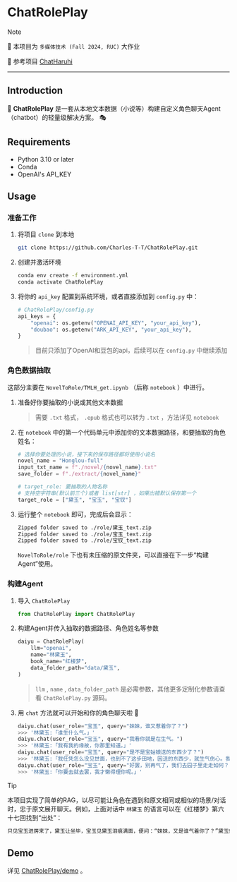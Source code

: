 # ChatRolePlay


> [!NOTE]
>
> :open_book: 本项目为 `多媒体技术 (Fall 2024, RUC)` 大作业
>
> :link: 参考项目 [ChatHaruhi](https://github.com/LC1332/Chat-Haruhi-Suzumiya) 
>

---

## Introduction

:dolls: **ChatRolePlay** 是一套从本地文本数据（小说等）构建自定义角色聊天Agent（chatbot）的轻量级解决方案。 :performing_arts: ​

## Requirements

- Python 3.10 or later
- Conda
- OpenAI's API_KEY

## Usage

### 准备工作

1. 将项目 `clone` 到本地

   ```bash
   git clone https://github.com/Charles-T-T/ChatRolePlay.git
   ```

2. 创建并激活环境

   ```bash
   conda env create -f environment.yml
   conda activate ChatRolePlay
   ```

3. 将你的 `api_key` 配置到系统环境，或者直接添加到 `config.py` 中：

   ```python
   # ChatRolePlay/config.py
   api_keys = {
       "openai": os.getenv("OPENAI_API_KEY", "your_api_key"),
       "doubao": os.getenv("ARK_API_KEY", "your_api_key"),
   }
   ```
   
   > 目前只添加了OpenAI和豆包的api，后续可以在 `config.py` 中继续添加

### 角色数据抽取

这部分主要在 `NovelToRole/TMLH_get.ipynb` （后称 `notebook` ）中进行。

1. 准备好你要抽取的小说或其他文本数据

   > 需要 `.txt` 格式， `.epub` 格式也可以转为 `.txt` ，方法详见 `notebook` 

2. 在 `notebook` 中的第一个代码单元中添加你的文本数据路径，和要抽取的角色姓名：

   ```python
   # 选择你要处理的小说，接下来的保存路径都将使用小说名
   novel_name = "Honglou-full"
   input_txt_name = f"./novel/{novel_name}.txt"
   save_folder = f"./extract/{novel_name}"
   
   # target_role: 要抽取的人物名称
   # 支持空字符串(默认前三个)或者 list[str] ，如果出错默认保存第一个
   target_role = ["黛玉", "宝玉", "宝钗"]
   ```

3. 运行整个 `notebook` 即可，完成后会显示：

   ```bash
   Zipped folder saved to ./role/黛玉_text.zip
   Zipped folder saved to ./role/宝玉_text.zip
   Zipped folder saved to ./role/宝钗_text.zip
   ```

   `NovelToRole/role` 下也有未压缩的原文件夹，可以直接在下一步“构建Agent”使用。

### 构建Agent

1. 导入 `ChatRolePlay` 

   ```python
   from ChatRolePlay import ChatRolePlay
   ```

2. 构建Agent并传入抽取的数据路径、角色姓名等参数

   ```python
   daiyu = ChatRolePlay(
       llm="openai",
       name="林黛玉",
       book_name="红楼梦",
       data_folder_path="data/黛玉",
   )
   ```

   > `llm` , `name` , `data_folder_path` 是必需参数，其他更多定制化参数请查看 `ChatRolePlay.py` 源码。

3. 用 `chat` 方法就可以开始和你的角色聊天啦 :speech_balloon: ​

   ```python
   daiyu.chat(user_role="宝玉", query="妹妹，谁又惹着你了？")
   >>> '林黛玉:「谁生什么气。」'
   daiyu.chat(user_role="宝玉", query="我看你就是在生气。")
   >>> '林黛玉:「我有我的缘故，你那里知道。」'
   daiyu.chat(user_role="宝玉", query="是不是宝姑娘送的东西少了？")
   >>> '林黛玉:「我任凭怎么没见世面，也到不了这步田地，因送的东西少，就生气伤心。我又不是两三岁的小孩子，你也忒把人看得小气了。」'
   daiyu.chat(user_role="宝玉", query="好罢，别再气了，我们去园子里走走如何？")
   >>> '林黛玉:「你要去就去罢，我才懒得理你呢。」'
   ```
   
> [!TIP]
>
> 本项目实现了简单的RAG，以尽可能让角色在遇到和原文相同或相似的场景/对话时，忠于原文展开聊天。例如，上面对话中 `林黛玉` 的语言可以在《红楼梦》第六十七回找到“出处”：
>
> ```tex
> 只见宝玉进房来了，黛玉让坐毕，宝玉见黛玉泪痕满面，便问：“妹妹，又是谁气着你了？”黛玉勉强笑道：“谁生什么气。”旁边紫鹃将嘴向床后桌上一努，宝玉会意，往那里一瞧，见堆着许多东西，就知道是宝钗送来的，便取笑说道：“那里这些东西，不是妹妹要开杂货铺啊？”黛玉也不答言。紫鹃笑着道：“二爷还提东西呢。因宝姑娘送了些东西来，姑娘一看就伤起心来了。我正在这里劝解，恰好二爷来的很巧，替我们劝劝。”宝玉明知黛玉是这个缘故，却也不敢提头儿，只得笑说道：“你们姑娘的缘故想来不为别的，必是宝姑娘送来的东西少，所以生气伤心。妹妹，你放心，等我明年叫人往江南去，与你多多的带两船来，省得你淌眼抹泪的。”黛玉听了这些话，也知宝玉是为自己开心，也不好推，也不好任，因说道：“我任凭怎么没见世面，也到不了这步田地，因送的东西少，就生气伤心。我又不是两三岁的小孩子，你也忒把人看得小气了。我有我的缘故，你那里知道。”说着，眼泪又流下来了。
> ```

## Demo

详见 [ChatRolePlay/demo](https://github.com/Charles-T-T/ChatRolePlay/tree/main/demo) 。

